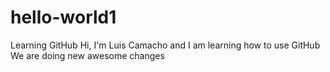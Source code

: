 # hello-world1
Learning GitHub
Hi, I'm Luis Camacho and I am learning how to use GitHub
We are doing new awesome changes
